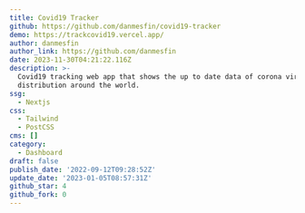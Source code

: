 ```yaml
---
title: Covid19 Tracker
github: https://github.com/danmesfin/covid19-tracker
demo: https://trackcovid19.vercel.app/
author: danmesfin
author_link: https://github.com/danmesfin
date: 2023-11-30T04:21:22.116Z
description: >-
  Covid19 tracking web app that shows the up to date data of corona virus
  distribution around the world.
ssg:
  - Nextjs
css:
  - Tailwind
  - PostCSS
cms: []
category:
  - Dashboard
draft: false
publish_date: '2022-09-12T09:28:52Z'
update_date: '2023-01-05T08:57:31Z'
github_star: 4
github_fork: 0
---
```

